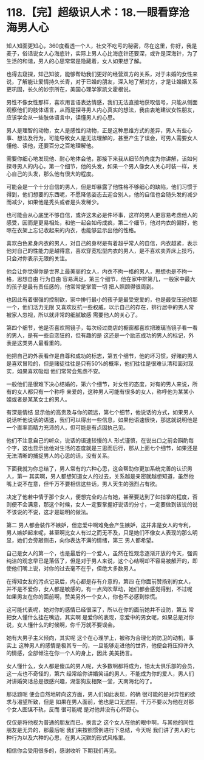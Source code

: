 # 118.【完】超级识人术：18.一眼看穿沧海男人心

知人知面更知心，360度看透一个人，社交不吃亏的秘密，尽在这里，你好，我是麦子，俗话说女人心海底针，实际上男人心比海底针还要深，或许是深海针，为了生活的和谐，男人的心思常常是隐藏着，女人如果想了解。

也得去窥探，知己知彼，能够帮助我们更好的经营双方的关系，对于未婚的女性来说，了解能让爱情持久长青，对于已婚的朋友，深入地了解对方，才是让婚姻关系更巩固，长久的妙宗所在，美国心理学家凯文霍根说。

男性不像女性那样，喜欢用言语表达情感，我们无法直接地获取信号，只能从侧面观察他们的肢体语言，从而是探寻男人内心真实的想法，我由衷地建议女性朋友，应该学会从一些肢体语言中，读懂男人的心思。

男人是理智的动物，女人是感性的动物，正是这种思维方式的差异，男人有些心事、想法及行为，可能导致女人是无法理解的，甚至产生了误会，可男人需要女人懂他、读他，还要百分之百地理解他。

需要你细心地发现他、耐心地体会他，那接下来我从细节的角度为你讲解，该如何探寻男人的内心，第一个细节，他的头发，如果一个男人像女人关心时装一样，关心自己的头发，那么他有很大的程度。

可能会是一个十分自信的男人，但是却暴露了他性格不够细心的缺陷，他们习惯于得到，他们想要的东西呢，不愿降低姿态去迎合别人，他的自信也会随头发的减少而减少，如果他是秃头或者是头发稀少。

也可能会从心底里不够自信，或许这未必是件坏事，这样的男人更容易考虑他人的感受，因而是更易相处，和他一起会如母成疯，第二个细节，他对内衣的偏好，他晾在衣架上忘记收起来的内衣，也能够显示出他的性格。

喜欢白色紧身内衣的男人，对自己的身材是有着超乎常人的自信，内衣越紧，表示他对自己的性能力是越得意，喜欢穿宽松型内衣的男人，是不喜欢卖弄床上技巧，只会对你表示无限的关注。

他会让你觉得你是世界上最美丽的女人，内衣不拘一格的男人，思想也是不拘一格，思想自由 行为自由 容易满足，第三个细节，他在家中排第几，一般家中最大的孩子是最有责任感的，他常常是掌管一切 把人照顾得很周到。

也因此有着很强的控制欲，家中排行最小的孩子是最受宠爱的，也是最受压迫的那一个，他们活力无限 又喜欢反抗一些权威，以示自己的存在，排行居中的男人常被家人忽视，所以就非常的细腻敏感 需要他人的关心了。

第四个细节，他是否喜欢照镜子，每次经过商店的橱窗都喜欢把玻璃当镜子看一看的男人，是有一些自恋狂的，但有趣的是 这还是一个励志成功的男人的标记，外表是这类男人最看重的。

他把自己的外表看作是自尊和成功的标志，第五个细节，他的坏习惯，好赌的男人是喜欢冒险的，但是赌徒往往是只有50%的概率，他们往往是很难认清和面对现实，如果喜欢吸烟 他们常常会焦虑不安。

一般他们是很难下决心结婚的，第六个细节，对女性的态度，对有的男人来说，所有的女人都只有一个称呼 亲爱的，这种男人可能有很多的女人，称呼他为某某小姐或者是某某女士的男人。

有深是情结 显示他的高贵及与你的疏远，第七个细节，他说话的方式，如果男人说话听他说话的语速，我们可以得出一些信息，如果他语速很快，那这就说明他是一个直率而精力充沛的人，但可能是有点固执己见。

他们不注意自己的听众，说话的语速较慢的人 形式谨慎，在说出口之前会斟酌每个字，这也显示出他对生活的态度就是三思而后行，那从上面七个细节，如果还是无法清晰的捕捉男人的心思的话，没有关系。

下面我就为你总结了，男人常有的六种心思，这会帮助你更加系统完善的认识男人，第一 其实啊，男人都想知道女人的过去，关系越是亲密就越想知道，虽然他嘴上说不在意，但千万不要相信这些话，男人天生的强烈占有欲。

决定了他若中情于那个女人，便想完全的占有她，甚至要达到了如指掌的程度，否则便不会满意，那这个时候，女人一定要掌握好说话的分寸，一定要做到该说的说 不该说的不说，这才是聪明的做法。

第二 男人都会装作不嫉妒，但恋爱中啊难免会产生嫉妒，这并非是女人的专利，男人嫉妒起来呢，甚至啊比女人有过之而无不及，只是她们不像女人表现的那么明显，她们会旁敲侧击，向你表达不满的情绪，第三 男人都希望。

自己是女人的第一个，也是最后的一个爱人，虽然在性观念逐渐开放的今天，强调纯洁的观念早已是落伍了，但是对于男人来说，这个心结啊却不容易被解开的，即使他们嘴上说，对你的过去毫不在乎，但绝大多数男人。

在得知女友的污点记录后，内心都是存有介意的，第四 在你面前赞扬别的女人，并不是不爱你，女人都是敏感的，有一点风吹草动，她们都会感觉得到，不过呢 如果男友在你的面前啊，赞美另外一个女人，你也不必感到惊慌。

这可能代表呢，她对你的感情已经很深了，所以在你的面前她并不设防，第五 常把女人懂什么挂在嘴边，其实啊 是爱你的表现，恋爱中的男女呢，如果总是对你说，女人懂什么的时候啊，你千万就不要误会。

她有大男子主义倾向，其实呢 这个在心理学上，被称为合理化的防卫的动机，事实上 这种男人的感情是极其专一的，一旦能够走进他的世界，他便会将压抑许久的情感，全部倾注在你一个人的身上，因此 美美扬言。

女人懂什么，女人都是傻瓜的男人呢，大多数啊都将成为，怕太太俱乐部的会员，这一点也不奇怪的，第六 经常给你讲婚笑话的男人，不能成为你的爱人，男人们对讲婚笑话总是很感兴趣，湖澎狗友相聚一堂，天南海北的了。

那话题呢 便会自然地转向这方面，男人们如此表现，的确 很可能的是对异性的欲求与渴望所致，但是 如果在男人面前，他也是口无遮拦，千万不要以为他在对那个女人图谋不轨，反而 很可能呢 是对他并没有心怀野心。

仅仅是将他视为普通的朋友而已，换言之 这个女人在他的眼中啊，与其他的同性朋友是无异的，那最后呢 我们来按照惯例进行下总结，今天呢 我们讲了男人的七种行为以及六种的心思，在男人沉默的形式风格里。

相信你会受用很多的，感谢收听 下期我们再见。